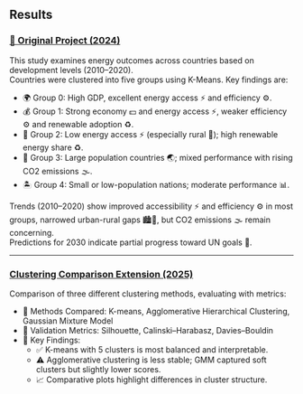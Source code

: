 ## Results

### [📄 Original Project (2024)](Visual%20Analytics%20Coursework_LYHuang.pdf)

This study examines energy outcomes across countries based on development levels (2010–2020).  
Countries were clustered into five groups using K-Means. Key findings are:

- 🌍 Group 0: High GDP, excellent energy access ⚡ and efficiency ⚙️.
- 💰 Group 1: Strong economy 💵 and energy access ⚡, weaker efficiency ⚙️ and renewable adoption ♻️.
- 🚜 Group 2: Low energy access ⚡ (especially rural 🏡); high renewable energy share ♻️.
- 👥 Group 3: Large population countries 🌏; mixed performance with rising CO2 emissions 🌫️.
- 🏝️ Group 4: Small or low-population nations; moderate performance 📊.

Trends (2010–2020) show improved accessibility ⚡ and efficiency ⚙️ in most groups, narrowed urban-rural gaps 🏙️🏡, but CO2 emissions 🌫️ remain concerning.  
Predictions for 2030 indicate partial progress toward UN goals 🎯.

---

### [Clustering Comparison Extension (2025)](Clustering_comparison_results.md)

Comparison of three different clustering methods, evaluating with metrics:

- 🔹 Methods Compared: K-means, Agglomerative Hierarchical Clustering, Gaussian Mixture Model
- 📏 Validation Metrics: Silhouette, Calinski–Harabasz, Davies–Bouldin
- 📝 Key Findings:
  - ✅ K-means with 5 clusters is most balanced and interpretable.
  - ⚠️ Agglomerative clustering is less stable; GMM captured soft clusters but slightly lower scores.
  - 📈 Comparative plots highlight differences in cluster structure.
